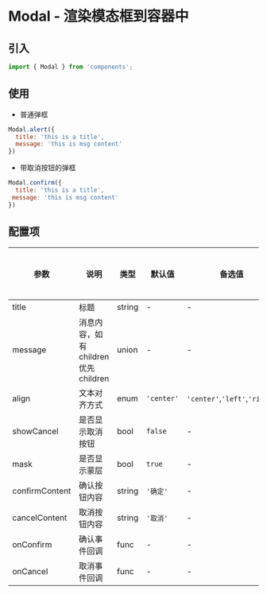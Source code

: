 # Modal - 渲染模态框到容器中

## 引入
```javascript
import { Modal } from 'components';
```
## 使用

- 普通弹框

 ```javascript
 Modal.alert({
   title: 'this is a title',
   message: 'this is msg content'
 })
 ```
- 带取消按钮的弹框

 ```javascript
 Modal.confirm({
   title: 'this is a title',
  message: 'this is msg content'
 })
```

## 配置项
| 参数 | 说明 | 类型 | 默认值 |备选值 | 是否必须 |
| --- | --- | --- | --- | --- | --- |
| title | 标题 | string | - | - | ❌ |
| message | 消息内容，如有children 优先children | union | - | - | ❌ |
| align | 文本对齐方式 | enum | `'center'` | `'center'`,`'left'`,`'right'` | ❌ |
| showCancel | 是否显示取消按钮 | bool | `false` | - | ❌ |
| mask | 是否显示蒙层 | bool | `true` | - | ❌ |
| confirmContent | 确认按钮内容 | string | `'确定'` | - | ❌ |
| cancelContent | 取消按钮内容 | string | `'取消'` | - | ❌ |
| onConfirm | 确认事件回调 | func | - | - | ❌ |
| onCancel | 取消事件回调 | func | - | - | ❌ |
